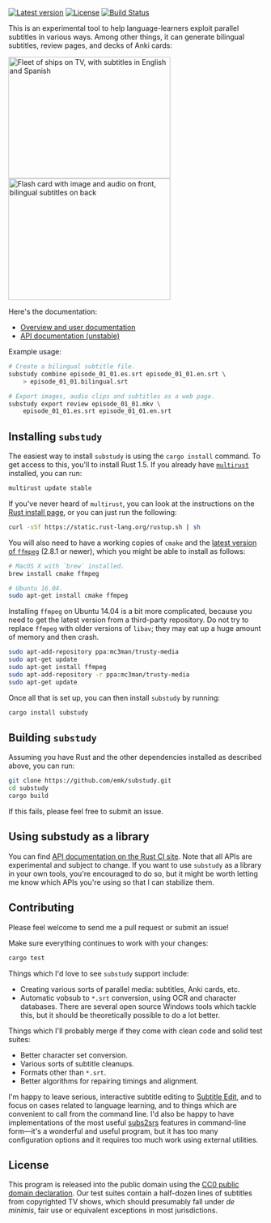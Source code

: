 [![Latest version](https://img.shields.io/crates/v/substudy.svg)](https://crates.io/crates/substudy) [![License](https://img.shields.io/crates/l/substudy.svg)](https://creativecommons.org/publicdomain/zero/1.0/) [![Build Status](https://travis-ci.org/emk/substudy.svg?branch=master)](https://travis-ci.org/emk/substudy)

This is an experimental tool to help language-learners exploit parallel
subtitles in various ways.  Among other things, it can generate bilingual
subtitles, review pages, and decks of Anki cards:

<a href="http://www.randomhacks.net/substudy/#bilingual">
<img src="http://www.randomhacks.net/images/substudy/bilingual-subtitles.jpg"
     width="320" height="240"
     alt="Fleet of ships on TV, with subtitles in English and Spanish"
     title="TV with bilingual subtitles">
</a>
<a href="http://www.randomhacks.net/substudy/#anki">
<img src="http://www.randomhacks.net/images/substudy/anki.png"
     width="320" height="240"
     alt="Flash card with image and audio on front, bilingual subtitles on back"
     title="Studying subtitles with Anki">
</a>

Here's the documentation:

- [Overview and user documentation][docs]
- [API documentation (unstable)][apidocs]

Example usage:

```sh
# Create a bilingual subtitle file.
substudy combine episode_01_01.es.srt episode_01_01.en.srt \
    > episode_01_01.bilingual.srt

# Export images, audio clips and subtitles as a web page.
substudy export review episode_01_01.mkv \
    episode_01_01.es.srt episode_01_01.en.srt
```

[docs]: http://www.randomhacks.net/substudy/
[apidocs]: http://docs.randomhacks.net/substudy/substudy/index.html

## Installing `substudy`

The easiest way to install `substudy` is using the `cargo install` command.
To get access to this, you'll to install Rust 1.5.  If you already have
[`multirust`][multirust] installed, you can run:

```sh
multirust update stable
```

If you've never heard of `multirust`, you can look at the instructions on
the [Rust install page][install-rust], or you can just run the following:

```sh
curl -sSf https://static.rust-lang.org/rustup.sh | sh
```

You will also need to have a working copies of `cmake` and the
[latest version of `ffmpeg`][ffmpeg] (2.8.1 or newer), which you might be
able to install as follows:

```sh
# MacOS X with `brew` installed.
brew install cmake ffmpeg

# Ubuntu 16.04.
sudo apt-get install cmake ffmpeg
```

Installing `ffmpeg` on Ubuntu 14.04 is a bit more complicated, because you
need to get the latest version from a third-party repository.  Do not try
to replace `ffmpeg` with older versions of `libav`; they may eat up a huge
amount of memory and then crash.

```sh
sudo apt-add-repository ppa:mc3man/trusty-media
sudo apt-get update
sudo apt-get install ffmpeg
sudo apt-add-repository -r ppa:mc3man/trusty-media
sudo apt-get update
```

Once all that is set up, you can then install `substudy` by running:

```sh
cargo install substudy
```

[install-rust]: https://www.rust-lang.org/downloads.html
[multirust]: https://github.com/brson/multirust
[ffmpeg]: https://ffmpeg.org/download.html

## Building `substudy`

Assuming you have Rust and the other dependencies installed as described
above, you can run:

```sh
git clone https://github.com/emk/substudy.git
cd substudy
cargo build
```

If this fails, please feel free to submit an issue.

## Using substudy as a library

You can find [API documentation on the Rust CI site][apidocs].  Note that
all APIs are experimental and subject to change.  If you want to use
`substudy` as a library in your own tools, you're encouraged to do so, but
it might be worth letting me know which APIs you're using so that I can
stabilize them.

## Contributing

Please feel welcome to send me a pull request or submit an issue!

Make sure everything continues to work with your changes:

```sh
cargo test
```

Things which I'd love to see `substudy` support include:

- Creating various sorts of parallel media: subtitles, Anki cards, etc.
- Automatic vobsub to `*.srt` conversion, using OCR and character
  databases.  There are several open source Windows tools which tackle
  this, but it should be theoretically possible to do a lot better.

Things which I'll probably merge if they come with clean code and solid
test suites:

- Better character set conversion.
- Various sorts of subtitle cleanups.
- Formats other than `*.srt`.
- Better algorithms for repairing timings and alignment.

I'm happy to leave serious, interactive subtitle editing to
[Subtitle Edit][], and to focus on cases related to language learning, and
to things which are convenient to call from the command line.  I'd also be
happy to have implementations of the most useful [subs2srs][] features in
command-line form—it's a wonderful and useful program, but it has too many
configuration options and it requires too much work using external
utilities.

[Subtitle Edit]: http://www.nikse.dk/subtitleedit/
[subs2srs]: http://subs2srs.sourceforge.net/

## License

This program is released into the public domain using the
[CC0 public domain declaration][CC0].  Our test suites contain a half-dozen
lines of subtitles from copyrighted TV shows, which should presumably fall
under _de minimis_, fair use or equivalent exceptions in most
jurisdictions.

[CC0]: https://creativecommons.org/publicdomain/zero/1.0/
